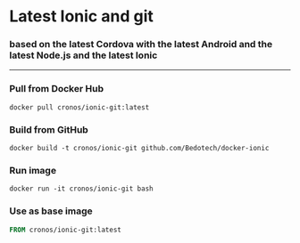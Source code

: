 # Latest Ionic and git
### based on the latest Cordova with the latest Android and the latest Node.js and the latest Ionic
----
### Pull from Docker Hub
```
docker pull cronos/ionic-git:latest
```

### Build from GitHub
```
docker build -t cronos/ionic-git github.com/Bedotech/docker-ionic
```

### Run image
```
docker run -it cronos/ionic-git bash
```

### Use as base image
```Dockerfile
FROM cronos/ionic-git:latest
```
